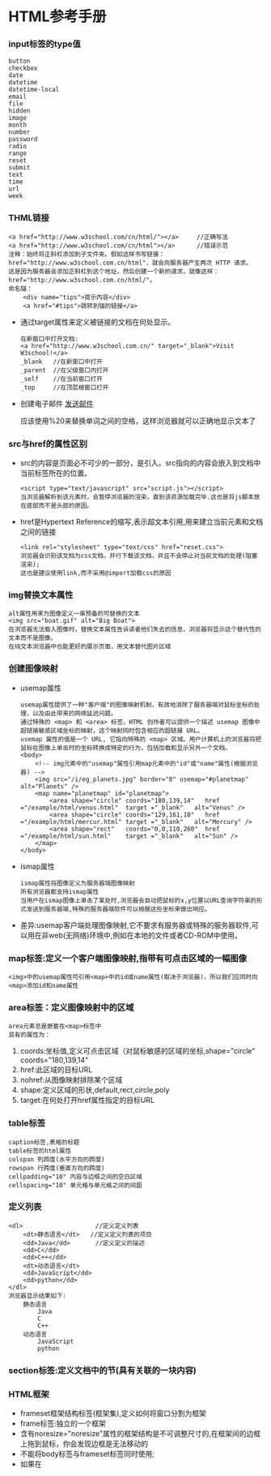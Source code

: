 # 	HTML参考手册

### input标签的type值
	button
	checkbox
	date
	datetime
	datetime-local
	email
	file
	hidden
	image
	month
	number
	password
	radio
	range
	reset
	submit
	text
	time
	url
	week

### THML链接
	<a href="http://www.w3school.com/cn/html/"></a>		//正确写法
	<a href="http://www.w3school.com/cn/html"></a>		//错误示范
	注释：始终将正斜杠添加到子文件夹。假如这样书写链接：href="http://www.w3school.com.cn/html"，就会向服务器产生两次 HTTP 请求。
	这是因为服务器会添加正斜杠到这个地址，然后创建一个新的请求，就像这样：href="http://www.w3school.com.cn/html/"。
	命名锚：
		<div name="tips">提示内容</div>
		<a href="#tips">跳转到锚的链接</a>
*	通过target属性来定义被链接的文档在何处显示。
	```
	在新窗口中打开文档:
	<a href="http://www.w3school.com.cn/" target="_blank">Visit W3school!</a>
	_blank   //在新窗口中打开
	_parent  //在父级窗口内打开
	_self    //在当前窗口打开
	_top     //在顶层根窗口打开
	```
*	创建电子邮件
	<a href="mailto:someone@microsoft.com?subject=Hello%20again">发送邮件</a>
	<p>应该使用%20来替换单词之间的空格，这样浏览器就可以正确地显示文本了</p>

### src与href的属性区别
*	src的内容是页面必不可少的一部分，是引入。src指向的内容会嵌入到文档中当前标签所在的位置。
	```
	<script type="text/javascript" src="script.js"></script>
	当浏览器解析到该元素时，会暂停浏览器的渲染，直到该资源加载完毕.这也是将js脚本放在底部而不是头部的原因。
	```
*	href是Hypertext Reference的缩写,表示超文本引用,用来建立当前元素和文档之间的链接
	```
	<link rel="stylesheet" type="text/css" href="reset.css">
	浏览器会识别该文档为css文档，并行下载该文档，并且不会停止对当前文档的处理(阻塞渲染);
	这也是建议使用link,而不采用@import加载css的原因
	```

### img替换文本属性
	alt属性用来为图像定义一串预备的可替换的文本
	<img src="boat.gif" alt="Big Boat">
	在浏览器无法载入图像时，替换文本属性告诉读者他们失去的信息，浏览器将显示这个替代性的文本而不是图像。
	在纯文本浏览器中也能更好的展示页面，用文本替代图片区域

### 创建图像映射
*	usemap属性
	```
	usemap属性提供了一种"客户端"的图像映射机制，有效地消除了服务器端对鼠标坐标的处理，以及由此带来的网络延迟问题。
	通过特殊的 <map> 和 <area> 标签，HTML 创作者可以提供一个描述 usemap 图像中超链接敏感区域坐标的映射，这个映射同时包含相应的超链接 URL。
	usemap 属性的值是一个 URL, 它指向特殊的 <map> 区域。用户计算机上的浏览器将把鼠标在图像上单击时的坐标转换成特定的行为，包括加载和显示另外一个文档。
	<body>
		<!-- img元素中的"usemap"属性引用map元素中的"id"或"name"属性(根据浏览器) -->
		<img src="/i/eg_planets.jpg" border="0" usemap="#planetmap" alt="Planets" />    
		<map name="planetmap" id="planetmap">
			<area shape="circle" coords="180,139,14"   href ="/example/html/venus.html"  target ="_blank"   alt="Venus" />
			<area shape="circle" coords="129,161,10"   href ="/example/html/mercur.html" target ="_blank"	alt="Mercury" />
			<area shape="rect"   coords="0,0,110,260"  href ="/example/html/sun.html"    target ="_blank"	alt="Sun" />
		</map>
	</body>
	```
*	ismap属性
	```
	ismap属性将图像定义为服务器端图像映射
	所有浏览器都支持ismap属性
	当用户在ismap图像上单击了某处时,浏览器会自动把鼠标的x,y位置以URL查询字符串的形式发送到服务器端,特殊的服务器端软件可以根据这些坐标来做出响应。
	```
*	差异:usemap客户端处理图像映射,它不要求有服务器或特殊的服务器软件,可以用在非web(无网络)环境中,例如在本地的文件或者CD-ROM中使用。

### map标签:定义一个客户端图像映射,指带有可点击区域的一幅图像
	<img>中的usemap属性可引用<map>中的id或name属性(取决于浏览器)，所以我们应同时向<map>添加id和name属性

### area标签：定义图像映射中的区域
	area元素总是嵌套在<map>标签中
	具有的属性为：
1.	coords:坐标值,定义可点击区域（对鼠标敏感的区域的坐标,shape="circle" coords="180,139,14"
2. 	href:此区域的目标URL
3.  nohref:从图像映射排除某个区域
4.  shape:定义区域的形状,default,rect,circle,poly
5.  target:在何处打开href属性指定的目标URL

### table标签
	caption标签,表格的标题
	table标签的html属性
	colspan 列跨度(水平方向的跨度)
	rowspan 行跨度(垂直方向的跨度)
	cellpadding="10" 内容与边框之间的空白区域
	cellspacing="10" 单元格与单元格之间的间距

### 定义列表	
	<dl>     				//定义定义列表
		<dt>静态语言</dt>	//定义定义列表的项目
		<dd>Java</dd>		//定义定义的描述
		<dd>C</dd>
		<dd>C++</dd>
		<dt>动态语言</dt>
		<dd>JavaScript</dd>
		<dd>python</dd>		
	</dl>
	浏览器显示结果如下:
		静态语言
			Java
			C
			C++
		动态语言
			JavaScript
			python

### section标签:定义文档中的节(具有关联的一块内容)

### HTML框架
*   frameset框架结构标签(框架集),定义如何将窗口分割为框架
* 	frame标签:独立的一个框架
*	含有noresize="noresize"属性的框架结构是不可调整尺寸的,在框架间的边框上拖到鼠标，你会发现边框是无法移动的
*	不能将body标签与frameset标签同时使用;
*	如果在<noframes>标签内,需要添加一段文本信息,那就必须将这段文字嵌套在body标签内。
	```
	<html>
	<frameset cols="50%,*,25%">
	   <frame src="/example/html/frame_a.html" noresize="noresize" />
	   <frame src="frame_a.htm">
	   <frame src="frame_b.htm">
	</frameset>
	<!-- 当浏览器不支持框架时显示文本内容 -->
	<noframes>
		<body>您的浏览器无法处理框架！</body>
	</noframes>
	</html>
	```

### iframe内联标签:用于在网页内显示网页
	frameborder="0"		//删除边框
*	可以使用iframe作为链接的目标
	```
	iframe可用作链接的目标(target),链接的target属性必须引用iframe的name属性
	<iframe src="demo_iframe.html" name="iframe_a"></iframe>                     //name为iframe_a的内联框架
	<a href="http://www.w3school.com.cn/" target="iframe_a">w3school.com.cn</a>  //iframe初始时显示demo页面;点击链接后,在框架内显示href的url页面内容
	```

### HTML脚本
	noscript为不支持客户端脚本的浏览器定义替代内容	

### HTML头部
	在头部中添加的标签<title>、<base>、<link>、<meta>、<script>及<style>
*	<base>标签为页面上的所有链接规定默认地址或默认目标(target)
	```
	<head>
		<base href="http://www.w3school.com.cn/">
		<base target="_blank">
	</head>
	```

###	<meta>元素:定义关于HTML文档的元数据
*  	针对搜索引擎的关键词
	```
	定义页面的描述：
	<meta name="description" content="Free Web tutorials on HTML, CSS, XML" />
	定义页面的关键词：
	<meta name="keywords" content="HTML,CSS,XML" />
	```

### HTML字符实体
	html中不能使用小于号(<)和大于号(>),因为浏览器会误认为是标签
	如果想正确地显示预留字符，必须在HMTL源代码中使用字符实体(character entities)
	字符实体参考手册：http://www.w3school.com.cn/tags/html_ref_entities.html

### URL(Uniform Resource Locator)统一资源定位符(网址)
	格式:scheme://host.domain:port/path/filename
	* scheme - 定义因特网服务的类型,常见的有http,https,ftp,file
	* host - 定义域主机(http的默认主机是www)
	* domain - 定义因特网域名，比如w3school.com.cn
	* :port - 定义主机上的端口号。http的默认端口号是80
	* path - 定义在服务器上的路径
	* filename - 定义文档/资源的名称
	示例:http://www.baidu.com:8080/asset/images/foo.jpg

### 因特网服务提供商(ISP)
	Internet Service Provider

### HTML颜色
	十六进制

# 	HTML5简介	

### 文档类型
	<!DOCTYPE html>   //html5文档类型

### WebSocket对象
	var socket=new WebSocket(url,[protocol])
	var ws = new WebSocket("ws://localhost:8080/echo");
	ws.onopen()=function(){    			// WebSocket已连接上,使用send()方法发送数据
		ws.send('发送给服务器的数据');
	};
	ws.onmessage=function(data){        // WebSocket接收到数据时
		console.log(data);
	};
	ws.onclose=function(){              // 当关闭连接时
		console.log('连接已关闭');
	};

### html5新增特性
	用于绘画的canvas元素
	矢量图形SVG
	地理位置
	用于媒介回放的video和audio元素
	本地离线存储
	web存储: localStorage和sessionStorage
	应用程序缓存: cache manifest
	服务器推送事件server-sent event
	新的特殊内容元素：article,footer,header,nav,section
	新的表单控件:calendar,date,time,email,url,search
	拖放(dragstart,dragover,drog) 原理:dom节点的增加和删除
	input增加了新的type类型
	email,url,number,range,Date pickers(date, month, week, time, datetime, datetime-local),search,color


### 地理位置geolocation属性
	navigator.geolocation.getCurrentPosition(showPosition);
	//如果getCurrentPosition()运行成功，则向参数showPosition中规定的函数返回一个coordinates对象
	function showPosition(position){
		console.log(position.coords.latitude,position.coords.longitude);
	}


### 应用程序缓存
	Cache Manifest文件
	启用应用程序缓存
	<html manifest="demo.appcache">...</html>		//manifest 文件的建议的文件扩展名是：".appcache"。
		
	manifest 文件可分为三个部分：
		CACHE MANIFEST - 在此标题下列出的文件将在首次下载后进行缓存
		NETWORK - 在此标题下列出的文件需要与服务器的连接，且不会被缓存
		FALLBACK - 在此标题下列出的文件规定当页面无法访问时的回退页面（比如 404 页面）
		
	实例代码：
	CACHE MANIFEST
	# 2012-02-21 v1.0.0
	/theme.css
	/logo.gif
	/main.js
		
	NETWORK:
	login.asp
		
	FALLBACK:
	/html5/ /404.html


